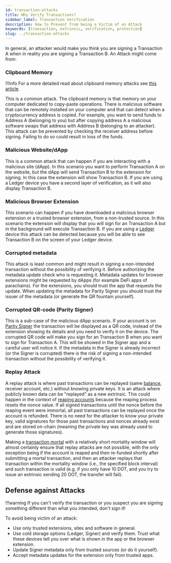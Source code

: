 ```yaml
---
id: transaction-attacks
title: Why Verify Transactions?
sidebar_label: Transaction Verification
description: How to Prevent from being a Victim of an Attack
keywords: [transaction, extrinsic, verification, protection]
slug: ../transaction-attacks
---
```


In general, an attacker would make you think you are signing a Transaction A when in reality you are
signing a Transaction B. An Attack might come from:

### Clipboard Memory

!!!info
For a more detailed read about clipboard memory attacks see
[this article](https://www.kaspersky.com/blog/cryptoshuffler-bitcoin-stealer/19976/).



This is a common attack. The clipboard memory is that memory on your computer dedicated to
copy-paste operations. There is malicious software that can be remotely installed on your computer
and that can detect when a cryptocurrency address is copied. For example, you want to send funds to
Address A (belonging to you) but after copying address A a malicious software swaps that address
with Address B (belonging to an attacker). This attack can be prevented by checking the receiver
address before signing. Failing to do so could result in loss of the funds.

### Malicious Website/dApp

This is a common attack that can happen if you are interacting with a malicious site (dApp). In this
scenario you want to perform Transaction A on the website, but the dApp will send Transaction B to
the extension for signing. In this case the extension will show Transaction B. If you are using a
Ledger device you have a second layer of verification, as it will also display Transaction B.

### Malicious Browser Extension

This scenario can happen if you have downloaded a malicious browser extension or a trusted browser
extension, from a non-trusted source. In this scenario the extension will display that you will sign
for an Transaction A but in the background will execute Transaction B. If you are using a
[Ledger](https://www.ledger.com/) device this attack can be detected because you will be able to see
Transaction B on the screen of your Ledger device.

### Corrupted metadata

This attack is least common and might result in signing a non-intended transaction without the
possibility of verifying it. Before authorizing the metadata update check who is requesting it.
Metadata updates for browser extensions might be requested by dApps (for example DeFi apps of
parachains). For the extensions, you should trust the app that requests the update. When updating
the metadata for Parity Signer you should trust the issuer of the metadata (or generate the QR
fountain yourself).

### Corrupted QR-code (Parity Signer)

This is a sub-case of the malicious dApp scenario. If your account is on
[Parity Signer](https://www.parity.io/technologies/signer/) the transaction will be displayed as a
QR code, instead of the extension showing its details and you need to verify it on the device. The
corrupted QR code will make you sign for an Transaction B when you want to sign for Transaction A.
This will be showed in the Signer app and a careful user will notice it. If the metadata in the
Signer is already incorrect (or the Signer is corrupted) there is the risk of signing a non-intended
transaction without the possibility of verifying it.

### Replay Attack

A replay attack is where past transactions can be replayed (same [balance](#balance-transfers),
receiver account, etc.) without knowing private keys. It is an attack where publicly known data can
be "replayed" as a new extrinsic. This could happen in the context of
[reaping accounts](../learn/learn-accounts.md#existential-deposit-and-reaping) because the reaping
process resets the nonce value. If all signed transactions until the nonce before the reaping event
were immortal, all past transactions can be replayed once the account is refunded. There is no need
for the attacker to know your private key, valid signatures for those past transactions and nonces
already exist and are stored on-chain (meaning the private key was already used to generate those
signatures).

Making a [transaction mortal](../learn/learn-transactions.md#mortal-and-immortal-extrinsics) with a
relatively short mortality window will almost certainly ensure that replay attacks are not possible,
with the only exception being if the account is reaped and then re-funded shortly after submitting a
mortal transaction, and then an attacker replays that transaction within the mortality window (i.e.,
the specified block interval) and such transaction is valid (e.g. if you only have 10 DOT, and you
try to issue an extrinsic sending 20 DOT, the transfer will fail).

## Defense against Attacks

!!!warning
If you can't verify the transaction or you suspect you are signing something different than what you
intended, don't sign it!



To avoid being victim of an attack:

- Use only trusted extensions, sites and software in general.
- Use cold storage options (Ledger, Signer) and verify them. Trust what these devices tell you over
  what is shown in the app or the browser extension.
- Update Signer metadata only from trusted sources (or do it yourself).
- Accept metadata updates for the extension only from trusted apps.